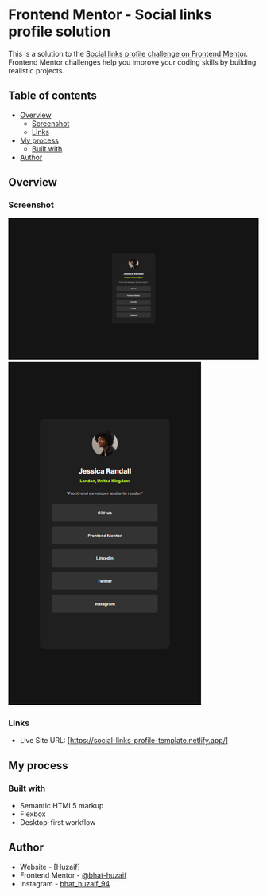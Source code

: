 # Frontend Mentor - Social links profile solution
This is a solution to the [Social links profile challenge on Frontend Mentor](https://www.frontendmentor.io/challenges/social-links-profile-UG32l9m6dQ). Frontend Mentor challenges help you improve your coding skills by building realistic projects. 

## Table of contents
- [Overview](#overview)
  - [Screenshot](#screenshot)
  - [Links](#links)
- [My process](#my-process)
  - [Built with](#built-with)
- [Author](#author)

## Overview
### Screenshot
![Desktop-Preview](Desktop-Preview.png)
![Mobile-Preview](Mobile-Preview.png)

### Links
- Live Site URL: [https://social-links-profile-template.netlify.app/]

## My process
### Built with
- Semantic HTML5 markup
- Flexbox
- Desktop-first workflow

## Author
- Website - [Huzaif]
- Frontend Mentor - [@bhat-huzaif](https://www.frontendmentor.io/profile/bhat-huzaif)
- Instagram - [bhat_huzaif_94](https://www.instagram.com/bhat_huzaif_94)
